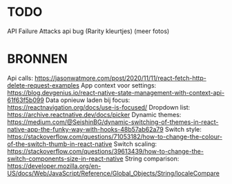 # TODO

API Failure
Attacks api bug
(Rarity kleurtjes)
(meer fotos)

# BRONNEN

Api calls: https://jasonwatmore.com/post/2020/11/11/react-fetch-http-delete-request-examples
App context voor settings: https://blog.devgenius.io/react-native-state-management-with-context-api-61f63f5b099
Data opnieuw laden bij focus: https://reactnavigation.org/docs/use-is-focused/
Dropdown list: https://archive.reactnative.dev/docs/picker
Dynamic themes: https://medium.com/@SeishinBG/dynamic-switching-of-themes-in-react-native-app-the-funky-way-with-hooks-48b57ab62a79
Switch style: https://stackoverflow.com/questions/71053182/how-to-change-the-colour-of-the-switch-thumb-in-react-native
Switch scaling: https://stackoverflow.com/questions/39613439/how-to-change-the-switch-components-size-in-react-native
String comparison: https://developer.mozilla.org/en-US/docs/Web/JavaScript/Reference/Global_Objects/String/localeCompare
